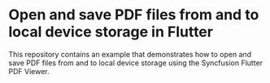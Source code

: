 # Open and save PDF files from and to local device storage in Flutter

This repository contains an example that demonstrates how to open and save PDF files from and to local device storage using the Syncfusion Flutter PDF Viewer.
